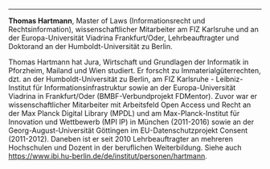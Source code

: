 ---
**Thomas Hartmann**, Master of Laws (Informationsrecht und Rechtsinformation), wissenschaftlicher Mitarbeiter am FIZ Karlsruhe und an der Europa-Universität Viadrina Frankfurt/Oder, Lehrbeauftragter und Doktorand an der Humboldt-Universität zu Berlin.

Thomas Hartmann hat Jura, Wirtschaft und Grundlagen der Informatik in Pforzheim, Mailand und Wien studiert. Er forscht zu Immaterialgüterrechten, dzt. an der Humboldt-Universität zu Berlin, am FIZ Karlsruhe - Leibniz-Institut für Informationsinfrastruktur sowie an der Europa-Universität Viadrina in Frankfurt/Oder (BMBF-Verbundprojekt FDMentor). Zuvor war er wissenschaftlicher Mitarbeiter mit Arbeitsfeld Open Access und Recht an der Max Planck Digital Library (MPDL) und am Max-Planck-Institut für Innovation und Wettbewerb (MPI IP) in München (2011-2016) sowie an der Georg-August-Universität Göttingen im EU-Datenschutzprojekt Consent (2011-2012). Daneben ist er seit 2010 Lehrbeauftragter an mehreren Hochschulen und Dozent in der beruflichen Weiterbildung. Siehe auch <https://www.ibi.hu-berlin.de/de/institut/personen/hartmann>.